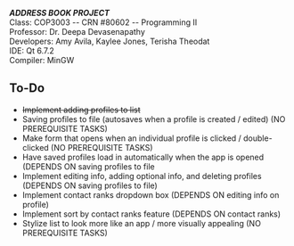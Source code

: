***ADDRESS BOOK PROJECT***
<br>
Class: COP3003 -- CRN #80602 -- Programming II
<br>
Professor: Dr. Deepa Devasenapathy
<br>
Developers: Amy Avila, Kaylee Jones, Terisha Theodat
<br>
IDE: Qt 6.7.2
<br>
Compiler: MinGW
<br>
<h2>To-Do</h2>
<ul>
  <li><s>Implement adding profiles to list</s></li>
  <li>Saving profiles to file (autosaves when a profile is created / edited) (NO PREREQUISITE TASKS)</li>
  <li>Make form that opens when an individual profile is clicked / double-clicked (NO PREREQUISITE TASKS)</li>
  <li>Have saved profiles load in automatically when the app is opened (DEPENDS ON saving profiles to file</li>
  <li>Implement editing info, adding optional info, and deleting profiles (DEPENDS ON saving profiles to file)</li>
  <li>Implement contact ranks dropdown box (DEPENDS ON editing info on profile)</li>
  <li>Implement sort by contact ranks feature (DEPENDS ON contact ranks)</li>
  <li>Stylize list to look more like an app / more visually appealing (NO PREREQUISITE TASKS)</li>
</ul>
